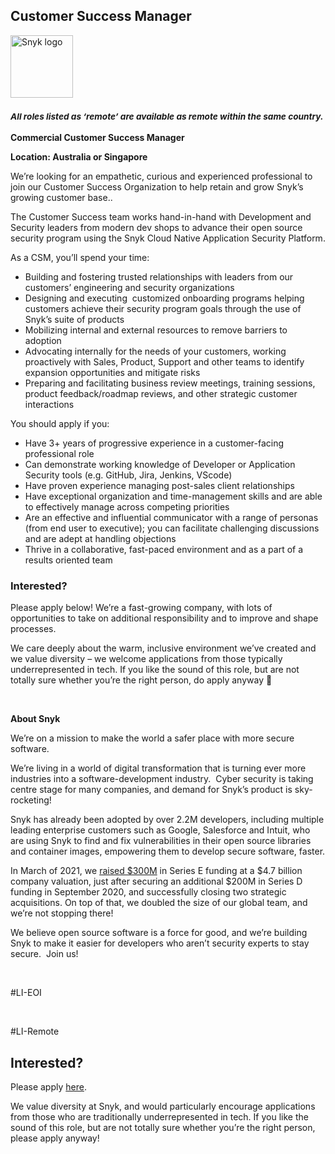 Customer Success Manager
---

<img src="https://res.cloudinary.com/snyk/image/upload/v1537345894/press-kit/brand/logo-black.png" width="100" alt="Snyk logo" />

<h3><em><strong><sub>All roles listed as ‘remote’ are available as remote within the same country.</sub></strong></em></h3>
<p><strong>Commercial Customer Success Manager</strong></p>
<p><strong>Location: Australia or Singapore&nbsp;</strong></p>
<p>We’re looking for an empathetic, curious and experienced professional to join our Customer Success Organization to help retain and grow Snyk’s growing customer base..&nbsp;</p>
<p>The Customer Success team works hand-in-hand with Development and Security leaders from modern dev shops to advance their open source security program using the Snyk Cloud Native Application Security Platform.</p>
<p>As a CSM, you’ll spend your time:</p>
<ul>
<li>Building and fostering trusted relationships with leaders from our customers’ engineering and security organizations</li>
<li>Designing and executing&nbsp; customized onboarding programs helping customers achieve their security program goals through the use of Snyk’s suite of products</li>
<li>Mobilizing internal and external resources to remove barriers to adoption</li>
<li>Advocating internally for the needs of your customers, working proactively with Sales, Product, Support and other teams to identify expansion opportunities and mitigate risks</li>
<li>Preparing and facilitating business review meetings, training sessions, product feedback/roadmap reviews, and other strategic customer interactions</li>
</ul>
<p>You should apply if you:</p>
<ul>
<li>Have 3+ years of progressive experience in a customer-facing professional role</li>
<li>Can demonstrate working knowledge of Developer or Application Security tools (e.g. GitHub, Jira, Jenkins, VScode)</li>
<li>Have proven experience managing post-sales client relationships</li>
<li>Have exceptional organization and time-management skills and are able to effectively manage across competing priorities&nbsp;</li>
<li>Are an effective and influential communicator with a range of personas (from end user to executive); you can facilitate challenging discussions and are adept at handling objections</li>
<li>Thrive in a collaborative, fast-paced environment and as a part of a results oriented team</li>
</ul>
<h3><strong>Interested?</strong></h3>
<p>Please apply below! We’re a fast-growing company, with lots of opportunities to take on additional responsibility and to improve and shape processes.&nbsp;</p>
<p>We care deeply about the warm, inclusive environment we’ve created and we value diversity – we welcome applications from those typically underrepresented in tech. If you like the sound of this role, but are not totally sure whether you’re the right person, do apply anyway 🙂</p>
<p>&nbsp;</p>
<p class="p1"><span class="s1"><strong>About Snyk</strong></span></p>
<p>We’re on a mission to make the world a safer place with more secure software.</p>
<p>We’re living in a world of digital transformation that is turning ever more industries into a software-development industry.&nbsp; Cyber security is taking centre stage for many companies, and demand for Snyk’s product is sky-rocketing!&nbsp;&nbsp;</p>
<p>Snyk has already been adopted by over 2.2M developers, including multiple leading enterprise customers such as Google, Salesforce and Intuit, who are using Snyk to find and fix vulnerabilities in their open source libraries and container images, empowering them to develop secure software, faster.</p>
<p>In March of 2021, we&nbsp;<a href="https://snyk.io/news/snyk-advances-developer-first-security-with-series-e-investment/" target="_blank">raised $300M</a>&nbsp;in Series E funding at a $4.7 billion company valuation, just after securing an additional $200M in Series D funding in September 2020, and successfully closing two strategic acquisitions. On top of that, we doubled the size of our global team, and we’re not stopping there!&nbsp;&nbsp;</p>
<p>We believe open source software is a force for good, and we’re building Snyk to make it easier for developers who aren’t security experts to stay secure.&nbsp; Join us!</p>
<p>&nbsp;</p>
<p>#LI-EOI</p>
<p>&nbsp;</p>
<p>#LI-Remote</p>

Interested?
---

Please apply [here](https://boards.greenhouse.io/snyk/jobs/5502088002#app).

We value diversity at Snyk, and would particularly encourage applications from those who are traditionally underrepresented in tech.
If you like the sound of this role, but are not totally sure whether you’re the right person, please apply anyway!
